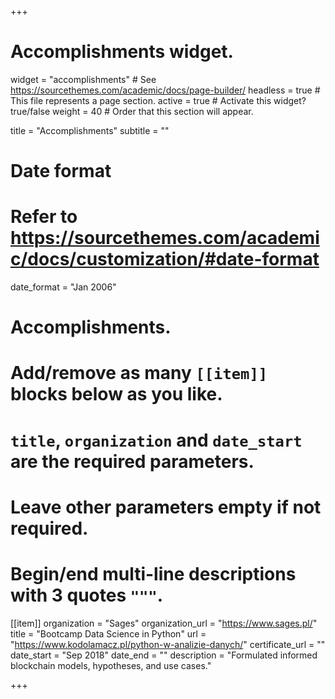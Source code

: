 +++
# Accomplishments widget.
widget = "accomplishments"  # See https://sourcethemes.com/academic/docs/page-builder/
headless = true  # This file represents a page section.
active = true  # Activate this widget? true/false
weight = 40  # Order that this section will appear.

title = "Accomplishments"
subtitle = ""

# Date format
#   Refer to https://sourcethemes.com/academic/docs/customization/#date-format
date_format = "Jan 2006"

# Accomplishments.
#   Add/remove as many `[[item]]` blocks below as you like.
#   `title`, `organization` and `date_start` are the required parameters.
#   Leave other parameters empty if not required.
#   Begin/end multi-line descriptions with 3 quotes `"""`.

[[item]]
  organization = "Sages"
  organization_url = "https://www.sages.pl/"
  title = "Bootcamp Data Science in Python"
  url = "https://www.kodolamacz.pl/python-w-analizie-danych/"
  certificate_url = ""
  date_start = "Sep 2018"
  date_end = ""
  description = "Formulated informed blockchain models, hypotheses, and use cases."

+++
